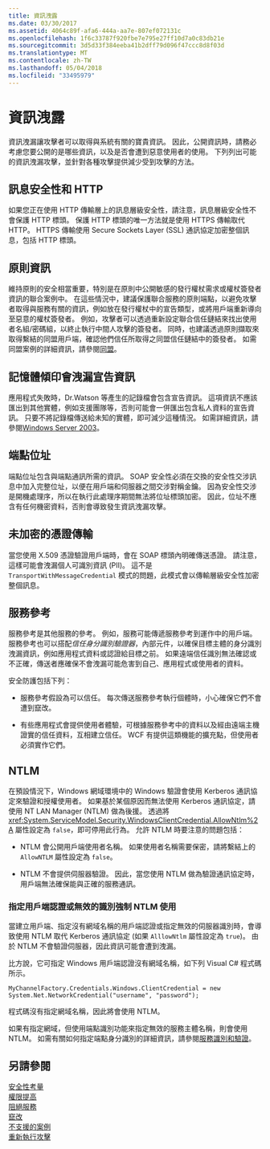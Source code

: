 ```yaml
---
title: 資訊洩露
ms.date: 03/30/2017
ms.assetid: 4064c89f-afa6-444a-aa7e-807ef072131c
ms.openlocfilehash: 1f6c33787f920fbe7e795e27ff10d7a0c83db21e
ms.sourcegitcommit: 3d5d33f384eeba41b2dff79d096f47ccc8d8f03d
ms.translationtype: MT
ms.contentlocale: zh-TW
ms.lasthandoff: 05/04/2018
ms.locfileid: "33495979"
---
```

# <a name="information-disclosure"></a>資訊洩露
資訊洩漏讓攻擊者可以取得與系統有關的寶貴資訊。 因此，公開資訊時，請務必考慮您要公開的是哪些資訊，以及是否會遭到惡意使用者的使用。 下列列出可能的資訊洩漏攻擊，並針對各種攻擊提供減少受到攻擊的方法。  
  
## <a name="message-security-and-http"></a>訊息安全性和 HTTP  
 如果您正在使用 HTTP 傳輸層上的訊息層級安全性，請注意，訊息層級安全性不會保護 HTTP 標頭。 保護 HTTP 標頭的唯一方法就是使用 HTTPS 傳輸取代 HTTP。 HTTPS 傳輸使用 Secure Sockets Layer (SSL) 通訊協定加密整個訊息，包括 HTTP 標頭。  
  
## <a name="policy-information"></a>原則資訊  
 維持原則的安全相當重要，特別是在原則中公開敏感的發行權杖需求或權杖簽發者資訊的聯合案例中。 在這些情況中，建議保護聯合服務的原則端點，以避免攻擊者取得與服務有關的資訊，例如放在發行權杖中的宣告類型，或將用戶端重新導向至惡意的權杖簽發者。 例如，攻擊者可以透過重新設定聯合信任鏈結來找出使用者名組/密碼組，以終止執行中間人攻擊的簽發者。 同時，也建議透過原則擷取來取得繫結的同盟用戶端，確認他們信任所取得之同盟信任鏈結中的簽發者。 如需同盟案例的詳細資訊，請參閱[同盟](../../../../docs/framework/wcf/feature-details/federation.md)。  
  
## <a name="memory-dumps-can-reveal-claim-information"></a>記憶體傾印會洩漏宣告資訊  
 應用程式失敗時，Dr.Watson 等產生的記錄檔會包含宣告資訊。 這項資訊不應該匯出到其他實體，例如支援團隊等，否則可能會一併匯出包含私人資料的宣告資訊。 只要不將記錄檔傳送給未知的實體，即可減少這種情況。 如需詳細資訊，請參閱[Windows Server 2003](http://go.microsoft.com/fwlink/?LinkId=89160)。  
  
## <a name="endpoint-addresses"></a>端點位址  
 端點位址包含與端點通訊所需的資訊。 SOAP 安全性必須在交換的安全性交涉訊息中加入完整位址，以便在用戶端和伺服器之間交涉對稱金鑰。 因為安全性交涉是開機處理序，所以在執行此處理序期間無法將位址標頭加密。 因此，位址不應含有任何機密資料，否則會導致發生資訊洩漏攻擊。  
  
## <a name="certificates-transferred-unencrypted"></a>未加密的憑證傳輸  
 當您使用 X.509 憑證驗證用戶端時，會在 SOAP 標頭內明確傳送憑證。 請注意，這樣可能會洩漏個人可識別資訊 (PII)。 這不是 `TransportWithMessageCredential` 模式的問題，此模式會以傳輸層級安全性加密整個訊息。  
  
## <a name="service-references"></a>服務參考  
 服務參考是其他服務的參考。 例如，服務可能傳遞服務參考到運作中的用戶端。 服務參考也可以搭配*信任身分識別驗證器*，內部元件，以確保目標主體的身分識別洩漏資訊，例如應用程式資料或認證給目標之前。 如果遠端信任識別無法確認或不正確，傳送者應確保不會洩漏可能危害到自己、應用程式或使用者的資料。  
  
 安全防護包括下列：  
  
-   服務參考假設為可以信任。 每次傳送服務參考執行個體時，小心確保它們不會遭到竄改。  
  
-   有些應用程式會提供使用者體驗，可根據服務參考中的資料以及經由遠端主機證實的信任資料，互相建立信任。 WCF 有提供這類機能的擴充點，但使用者必須實作它們。  
  
## <a name="ntlm"></a>NTLM  
 在預設情況下，Windows 網域環境中的 Windows 驗證會使用 Kerberos 通訊協定來驗證和授權使用者。 如果基於某個原因而無法使用 Kerberos 通訊協定，請使用 NT LAN Manager (NTLM) 做為後援。 透過將 <xref:System.ServiceModel.Security.WindowsClientCredential.AllowNtlm%2A> 屬性設定為 `false`，即可停用此行為。 允許 NTLM 時要注意的問題包括：  
  
-   NTLM 會公開用戶端使用者名稱。 如果使用者名稱需要保密，請將繫結上的 `AllowNTLM` 屬性設定為 `false`。  
  
-   NTLM 不會提供伺服器驗證。 因此，當您使用 NTLM 做為驗證通訊協定時，用戶端無法確保能與正確的服務通訊。  
  
### <a name="specifying-client-credentials-or-invalid-identity-forces-ntlm-usage"></a>指定用戶端認證或無效的識別強制 NTLM 使用  
 當建立用戶端、指定沒有網域名稱的用戶端認證或指定無效的伺服器識別時，會導致使用 NTLM 取代 Kerberos 通訊協定 (如果 `AlllowNtlm` 屬性設定為 `true`)。 由於 NTLM 不會驗證伺服器，因此資訊可能會遭到洩漏。  
  
 比方說，它可指定 Windows 用戶端認證沒有網域名稱，如下列 Visual C# 程式碼所示。  
  
```  
MyChannelFactory.Credentials.Windows.ClientCredential = new System.Net.NetworkCredential("username", "password");  
```  
  
 程式碼沒有指定網域名稱，因此將會使用 NTLM。  
  
 如果有指定網域，但使用端點識別功能來指定無效的服務主體名稱，則會使用 NTLM。 如需有關如何指定端點身分識別的詳細資訊，請參閱[服務識別和驗證](../../../../docs/framework/wcf/feature-details/service-identity-and-authentication.md)。  
  
## <a name="see-also"></a>另請參閱  
 [安全性考量](../../../../docs/framework/wcf/feature-details/security-considerations-in-wcf.md)  
 [權限提高](../../../../docs/framework/wcf/feature-details/elevation-of-privilege.md)  
 [阻絕服務](../../../../docs/framework/wcf/feature-details/denial-of-service.md)  
 [竄改](../../../../docs/framework/wcf/feature-details/tampering.md)  
 [不支援的案例](../../../../docs/framework/wcf/feature-details/unsupported-scenarios.md)  
 [重新執行攻擊](../../../../docs/framework/wcf/feature-details/replay-attacks.md)
